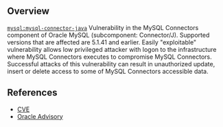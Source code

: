 ## Overview
[`mysql:mysql-connector-java`](http://search.maven.org/#search%7Cga%7C1%7Ca%3A%22mysql-connector-java%22)
Vulnerability in the MySQL Connectors component of Oracle MySQL (subcomponent: Connector/J). Supported versions that are affected are 5.1.41 and earlier. Easily "exploitable" vulnerability allows low privileged attacker with logon to the infrastructure where MySQL Connectors executes to compromise MySQL Connectors. Successful attacks of this vulnerability can result in unauthorized update, insert or delete access to some of MySQL Connectors accessible data.

## References
- [CVE](https://web.nvd.nist.gov/view/vuln/detail?vulnId=CVE-2017-3589)
- [Oracle Advisory](http://www.oracle.com/technetwork/security-advisory/cpuapr2017-3236618.html)

